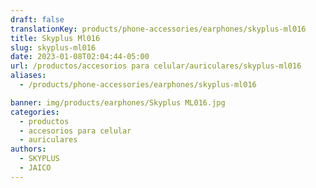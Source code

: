 ```yaml
---
draft: false
translationKey: products/phone-accessories/earphones/skyplus-ml016
title: Skyplus Ml016
slug: skyplus-ml016
date: 2023-01-08T02:04:44-05:00
url: /productos/accesorios para celular/auriculares/skyplus-ml016
aliases:
  - /products/phone-accessories/earphones/skyplus-ml016

banner: img/products/earphones/Skyplus ML016.jpg
categories: 
  - productos
  - accesorios para celular
  - auriculares
authors:
  - SKYPLUS
  - JAICO
---
```

